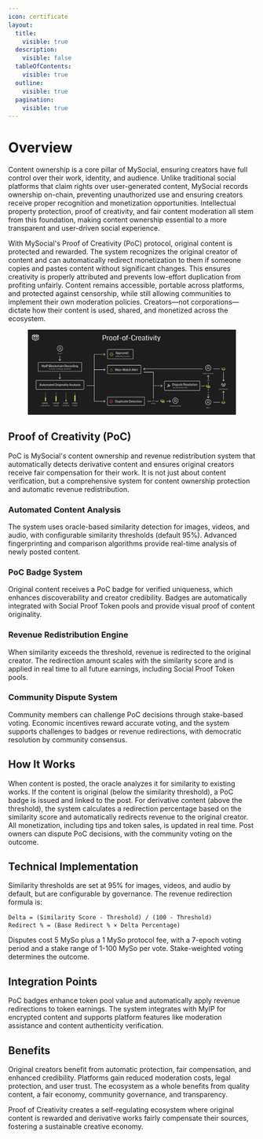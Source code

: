 ```yaml
---
icon: certificate
layout:
  title:
    visible: true
  description:
    visible: false
  tableOfContents:
    visible: true
  outline:
    visible: true
  pagination:
    visible: true
---
```


# Overview

Content ownership is a core pillar of MySocial, ensuring creators have full control over their work, identity, and audience. Unlike traditional social platforms that claim rights over user-generated content, MySocial records ownership on-chain, preventing unauthorized use and ensuring creators receive proper recognition and monetization opportunities. Intellectual property protection, proof of creativity, and fair content moderation all stem from this foundation, making content ownership essential to a more transparent and user-driven social experience.

With MySocial's Proof of Creativity (PoC) protocol, original content is protected and rewarded. The system recognizes the original creator of content and can automatically redirect monetization to them if someone copies and pastes content without significant changes. This ensures creativity is properly attributed and prevents low-effort duplication from profiting unfairly. Content remains accessible, portable across platforms, and protected against censorship, while still allowing communities to implement their own moderation policies. Creators—not corporations—dictate how their content is used, shared, and monetized across the ecosystem.

<figure><img src="../.gitbook/assets/Proof-of-Creativity (1).png" alt=""><figcaption></figcaption></figure>

## Proof of Creativity (PoC)

PoC is MySocial's content ownership and revenue redistribution system that automatically detects derivative content and ensures original creators receive fair compensation for their work. It is not just about content verification, but a comprehensive system for content ownership protection and automatic revenue redistribution.

### Automated Content Analysis

The system uses oracle-based similarity detection for images, videos, and audio, with configurable similarity thresholds (default 95%). Advanced fingerprinting and comparison algorithms provide real-time analysis of newly posted content.

### PoC Badge System

Original content receives a PoC badge for verified uniqueness, which enhances discoverability and creator credibility. Badges are automatically integrated with Social Proof Token pools and provide visual proof of content originality.

### Revenue Redistribution Engine

When similarity exceeds the threshold, revenue is redirected to the original creator. The redirection amount scales with the similarity score and is applied in real time to all future earnings, including Social Proof Token pools.

### Community Dispute System

Community members can challenge PoC decisions through stake-based voting. Economic incentives reward accurate voting, and the system supports challenges to badges or revenue redirections, with democratic resolution by community consensus.

## How It Works

When content is posted, the oracle analyzes it for similarity to existing works. If the content is original (below the similarity threshold), a PoC badge is issued and linked to the post. For derivative content (above the threshold), the system calculates a redirection percentage based on the similarity score and automatically redirects revenue to the original creator. All monetization, including tips and token sales, is updated in real time. Post owners can dispute PoC decisions, with the community voting on the outcome.

## Technical Implementation

Similarity thresholds are set at 95% for images, videos, and audio by default, but are configurable by governance. The revenue redirection formula is:

```
Delta = (Similarity Score - Threshold) / (100 - Threshold)
Redirect % = (Base Redirect % × Delta Percentage)
```

Disputes cost 5 MySo plus a 1 MySo protocol fee, with a 7-epoch voting period and a stake range of 1-100 MySo per vote. Stake-weighted voting determines the outcome.

## Integration Points

PoC badges enhance token pool value and automatically apply revenue redirections to token earnings. The system integrates with MyIP for encrypted content and supports platform features like moderation assistance and content authenticity verification.

## Benefits

Original creators benefit from automatic protection, fair compensation, and enhanced credibility. Platforms gain reduced moderation costs, legal protection, and user trust. The ecosystem as a whole benefits from quality content, a fair economy, community governance, and transparency.

Proof of Creativity creates a self-regulating ecosystem where original content is rewarded and derivative works fairly compensate their sources, fostering a sustainable creative economy.
